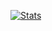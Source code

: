 [![Stats](https://github-readme-stats.vercel.app/api?username=Zak223&show_icons=true&theme=algolia)](https://github.com/Zak223)
